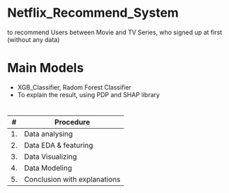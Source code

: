 # Netflix_Recommend_System
to recommend Users between Movie and TV Series, who signed up at first (without any data)


# Main Models
- XGB_Classifier, Radom Forest Classifier
- To explain the result, using PDP and SHAP library 

# 
|#|Procedure|
|--|--|
|1.|Data analysing|
|2.|Data EDA & featuring |
|3.|Data Visualizing |
|4.|Data Modeling |
|5.|Conclusion with explanations |
